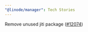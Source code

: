 ```yaml
---
"@linode/manager": Tech Stories
---
```


Remove unused jiti package ([#12074](https://github.com/linode/manager/pull/12074))
